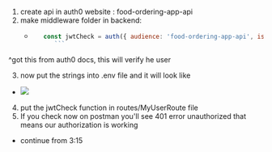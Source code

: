 1. create api in auth0 website : food-ordering-app-api
2. make middleware folder in backend:
	- ```js
		 const jwtCheck = auth({ audience: 'food-ordering-app-api', issuerBaseURL: 'https://dev-cgbcrq5cojc8lp8u.us.auth0.com/', tokenSigningAlg: 'RS256' });
			```

^got this from auth0 docs, this will verify he user

3. now put the strings into .env file and it will look like
- ![](https://i.imgur.com/QmItk9u.png)
4. put the jwtCheck function in routes/MyUserRoute file
5. If you check now on postman you'll see 401 error unauthorized that means our authorization is working

- continue from 3:15

